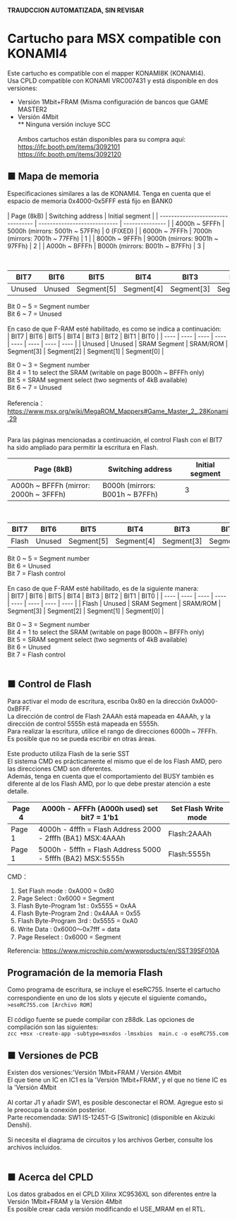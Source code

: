 **TRAUDCCION AUTOMATIZADA, SIN REVISAR**<BR>

# Cartucho para MSX compatible con KONAMI4
Este cartucho es compatible con el mapper KONAMI8K (KONAMI4).<BR>
Usa CPLD compatible con KONAMI VRC007431 y está disponible en dos versiones:<BR>
- Versión 1Mbit+FRAM (Misma configuración de bancos que GAME MASTER2<BR>
- Versión 4Mbit<BR>
** Ninguna versión incluye SCC<BR><BR>
Ambos cartuchos están disponibles para su compra aquí:<BR>
https://ifc.booth.pm/items/3092101<BR> 
https://ifc.booth.pm/items/3092120<BR>

## ■ Mapa de memoria

Especificaciones similares a las de KONAMI4. Tenga en cuenta que el espacio de memoria 0x4000-0x5FFF está fijo en BANK0<BR>
<BR>
| Page (8kB)                        | Switching address            | Initial segment | 
| --------------------------------- | ---------------------------- | --------------- | 
| 4000h ~ 5FFFh  | 5000h (mirrors: 5001h ~ 57FFh) | 0  (FIXED)      | 
| 6000h ~ 7FFFh  | 7000h (mirrors: 7001h ~ 77FFh) | 1               | 
| 8000h ~ 9FFFh  | 9000h (mirrors: 9001h ~ 97FFh) | 2               | 
| A000h ~ BFFFh  | B000h (mirrors: B001h ~ B7FFh) | 3               |

<BR>

| BIT7 | BIT6 | BIT5 | BIT4 | BIT3 | BIT2 | BIT1 | BIT0 |
| ---- | ---- | ---- | ---- | ---- | ---- | ---- | ---- |
| Unused | Unused | Segment[5] | Segment[4] | Segment[3] | Segment[2] | Segment[1] | Segment[0] |

Bit 0 ~ 5 = Segment number <BR>
Bit 6 ~ 7 = Unused <BR>
<BR>
En caso de que F-RAM esté habilitado, es como se indica a continuación:<BR>
| BIT7 | BIT6 | BIT5 | BIT4 | BIT3 | BIT2 | BIT1 | BIT0 |
| ---- | ---- | ---- | ---- | ---- | ---- | ---- | ---- |
| Unused | Unused | SRAM Segment | SRAM/ROM | Segment[3] | Segment[2] | Segment[1] | Segment[0] |

Bit 0 ~ 3 = Segment number <BR>
Bit 4 = 1 to select the SRAM (writable on page B000h ~ BFFFh only) <BR>
Bit 5 = SRAM segment select (two segments of 4kB available) <BR>
Bit 6 ~ 7 = Unused <BR>
<BR>
Referencia：
https://www.msx.org/wiki/MegaROM_Mappers#Game_Master_2_.28Konami.29


<BR>
Para las páginas mencionadas a continuación, el control Flash con el BIT7 ha sido ampliado para permitir la escritura en Flash.<BR>
  
| Page (8kB)                        | Switching address            | Initial segment | 
| --------------------------------- | ---------------------------- | --------------- | 
| A000h ~ BFFFh (mirror: 2000h ~ 3FFFh) | B000h (mirrors: B001h ~ B7FFh) | 3               |

<BR>
  
| BIT7 | BIT6 | BIT5 | BIT4 | BIT3 | BIT2 | BIT1 | BIT0 |
| ---- | ---- | ---- | ---- | ---- | ---- | ---- | ---- |
| Flash | Unused | Segment[5] | Segment[4] | Segment[3] | Segment[2] | Segment[1] | Segment[0] |

Bit 0 ~ 5 = Segment number <BR>
Bit 6 = Unused <BR>
Bit 7 = Flash control<BR>
<BR>
En caso de que F-RAM esté habilitado, es de la siguiente manera:<BR>
| BIT7 | BIT6 | BIT5 | BIT4 | BIT3 | BIT2 | BIT1 | BIT0 |
| ---- | ---- | ---- | ---- | ---- | ---- | ---- | ---- |
| Flash | Unused | SRAM Segment | SRAM/ROM | Segment[3] | Segment[2] | Segment[1] | Segment[0] |

Bit 0 ~ 3 = Segment number <BR>
Bit 4 = 1 to select the SRAM (writable on page B000h ~ BFFFh only) <BR>
Bit 5 = SRAM segment select (two segments of 4kB available) <BR>
Bit 6 = Unused <BR>
Bit 7 = Flash control<BR>
<BR>
## ■ Control de Flash
Para activar el modo de escritura, escriba 0x80 en la dirección 0xA000-0xBFFF.<BR>
La dirección de control de Flash 2AAAh está mapeada en 4AAAh, y la dirección de control 5555h está mapeada en 5555h.<BR>
Para realizar la escritura, utilice el rango de direcciones 6000h ~ 7FFFh.<BR>
Es posible que no se pueda escribir en otras áreas.<BR>
<BR>
Este producto utiliza Flash de la serie SST<BR>
El sistema CMD es prácticamente el mismo que el de los Flash AMD, pero las direcciones CMD son diferentes.<BR>
Además, tenga en cuenta que el comportamiento del BUSY también es diferente al de los Flash AMD, por lo que debe prestar atención a este detalle.<BR>
  
 | Page 4 | A000h - AFFFh (A000h used) set bit7 = 1'b1  |  Set Flash Write mode | 
 | ------ | ------------------------------------------- | ------------------ | 
 | Page 1 | 4000h - 4fffh = Flash Address 2000 - 2fffh (BA1) MSX:4AAAh  |  Flash:2AAAh |
 | Page 1 | 5000h - 5fffh = Flash Address 5000 - 5fffh (BA2) MSX:5555h  |  Flash:5555h |

CMD：
1. Set Flash mode         : 0xA000 = 0x80
1. Page Select            : 0x6000 = Segment
1. Flash Byte-Program 1st : 0x5555 = 0xAA
1. Flash Byte-Program 2nd : 0x4AAA = 0x55
1. Flash Byte-Program 3rd : 0x5555 = 0xA0
1. Write Data             : 0x6000～0x7fff = data
1. Page Reselect          : 0x6000 = Segment

Referencia:
https://www.microchip.com/wwwproducts/en/SST39SF010A
<BR>

## Programación de la memoria Flash
Como programa de escritura, se incluye el eseRC755. Inserte el cartucho correspondiente en uno de los slots y ejecute el siguiente comando。<BR>
`>eseRC755.com [Archivo ROM]`<BR>
<BR>
El código fuente se puede compilar con z88dk. Las opciones de compilación son las siguientes:<BR>
`zcc +msx -create-app -subtype=msxdos -lmsxbios  main.c -o eseRC755.com`<BR>

  
## ■ Versiones de PCB
Existen dos versiones:'Versión 1Mbit+FRAM / Versión 4Mbit<BR>
El que tiene un IC en IC1 es la 'Versión 1Mbit+FRAM', y el que no tiene IC es la 'Versión 4Mbit<BR>
<BR>
Al cortar J1 y añadir SW1, es posible desconectar el ROM. Agregue esto si le preocupa la conexión posterior.<BR>
Parte recomendada: SW1 IS-1245T-G [Switronic] (disponible en Akizuki Denshi).<BR>
<BR>
Si necesita el diagrama de circuitos y los archivos Gerber, consulte los archivos incluidos.<BR>
<BR>
## ■ Acerca del CPLD
Los datos grabados en el CPLD Xilinx XC9536XL son diferentes entre la Versión 1Mbit+FRAM y la Versión 4Mbit<BR>
Es posible crear cada versión modificando el USE_MRAM en el RTL.<BR>
<BR>

